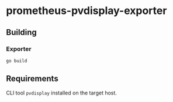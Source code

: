# prometheus-pvdisplay-exporter

## Building

### Exporter

`go build`

## Requirements

CLI tool `pvdisplay` installed on the target host.